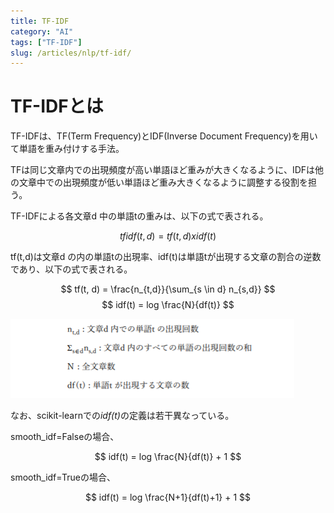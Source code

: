 ```yaml
---
title: TF-IDF
category: "AI"
tags: ["TF-IDF"]
slug: /articles/nlp/tf-idf/
---
```



# TF-IDFとは
TF-IDFは、TF(Term Frequency)とIDF(Inverse Document Frequency)を用いて単語を重み付けする手法。

TFは同じ文章内での出現頻度が高い単語ほど重みが大きくなるように、IDFは他の文章中での出現頻度が低い単語ほど重み大きくなるように調整する役割を担う。

TF-IDFによる各文章d 中の単語tの重みは、以下の式で表される。

$$
tfidf(t,d) = tf(t,d) x idf(t)
$$

tf(t,d)は文章d の内の単語tの出現率、idf(t)は単語tが出現する文章の割合の逆数であり、以下の式で表される。

$$
tf(t, d) = \frac{n_{t,d}}{\sum_{s \in d} n_{s,d}}
$$
$$
idf(t) = log \frac{N}{df(t)}
$$

![TF-IDF](./tf-idf-2.png)


なお、scikit-learnでの<em>idf(t)</em>の定義は若干異なっている。

smooth_idf=Falseの場合、

$$
idf(t) = log \frac{N}{df(t)} + 1
$$

smooth_idf=Trueの場合、

$$
idf(t) = log \frac{N+1}{df(t)+1} + 1
$$
